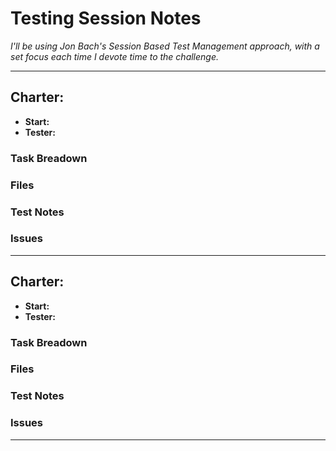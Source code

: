 
# Testing Session Notes

_I'll be using Jon Bach's Session Based Test Management approach, with a set focus each time I devote time to the challenge._

---

## Charter: 

* **Start:**
* **Tester:**

### Task Breadown

### Files

### Test Notes

### Issues

--- 

## Charter: 

* **Start:**
* **Tester:**

### Task Breadown

### Files

### Test Notes

### Issues

---
